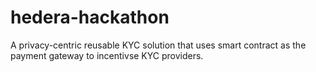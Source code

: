 # hedera-hackathon

A privacy-centric reusable KYC solution that uses smart contract as the payment gateway to incentivse KYC providers.
